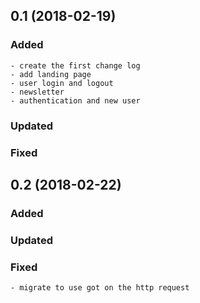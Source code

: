 
## 0.1 (2018-02-19)

### Added
	- create the first change log
    - add landing page
    - user login and logout
    - newsletter
    - authentication and new user

### Updated

### Fixed



## 0.2 (2018-02-22)

### Added

### Updated

### Fixed
    - migrate to use got on the http request